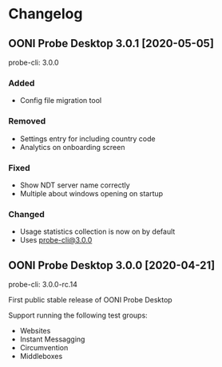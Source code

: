 # Changelog

## OONI Probe Desktop 3.0.1 [2020-05-05]

probe-cli: 3.0.0

### Added
* Config file migration tool

### Removed
* Settings entry for including country code
* Analytics on onboarding screen

### Fixed
* Show NDT server name correctly
* Multiple about windows opening on startup

### Changed
* Usage statistics collection is now on by default
* Uses [probe-cli@3.0.0](https://github.com/ooni/probe-cli/releases/tag/v3.0.0)

## OONI Probe Desktop 3.0.0 [2020-04-21]

probe-cli: 3.0.0-rc.14

First public stable release of OONI Probe Desktop

Support running the following test groups:
* Websites
* Instant Messagging
* Circumvention
* Middleboxes
